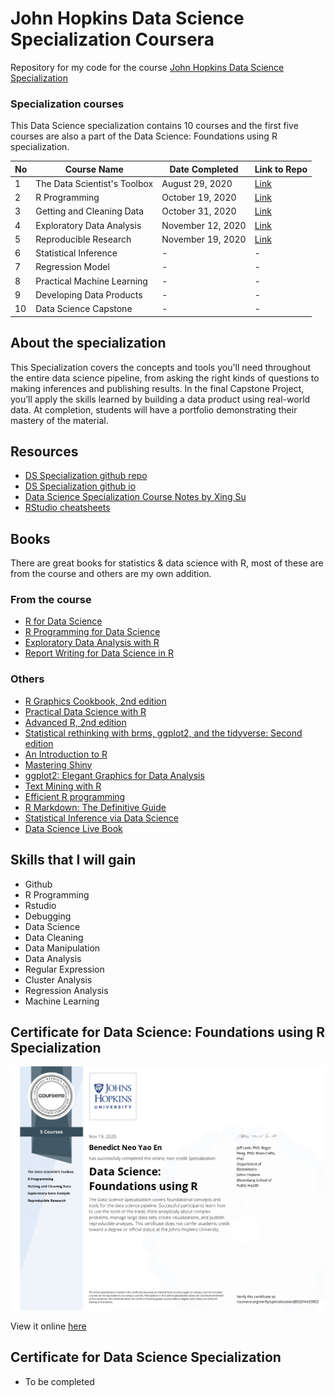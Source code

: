 # John Hopkins Data Science Specialization Coursera
Repository for my code for the course [John Hopkins Data Science Specialization](https://www.coursera.org/specializations/jhu-data-science) 

### Specialization courses
This Data Science specialization contains 10 courses and the first five courses are also a part of the Data Science: Foundations using R specialization.

No | Course Name | Date Completed | Link to Repo 
--- | --- | --- | ---
1 | The Data Scientist's Toolbox  | August 29, 2020 | [Link](https://github.com/benthecoder/JohnHopkinsDataScience/tree/main/1_DataScienceToolbox)
2 | R Programming |  October 19, 2020 | [Link](https://github.com/benthecoder/JohnHopkinsDataScience/tree/main/2_Rprogramming)
3 | Getting and Cleaning Data | October 31, 2020 | [Link](https://github.com/benthecoder/JohnHopkinsDataScience/tree/main/3_Getting%26CleaningData)
4 | Exploratory Data Analysis | November 12, 2020 | [Link](https://github.com/benthecoder/JohnHopkinsDataScience/tree/main/4_ExploratoryDataAnalysis)
5 | Reproducible Research| November 19, 2020 | [Link](https://github.com/benthecoder/JohnHopkinsDataScience/tree/main/5_ReproducibleResearch)
6 | Statistical Inference | - | -
7 | Regression Model | - | -
8 | Practical Machine Learning | - | -
9 | Developing Data Products | - | -
10| Data Science Capstone | - | -

## About the specialization
This Specialization covers the concepts and tools you'll need throughout the entire data science pipeline, from asking the right kinds of questions to making inferences and publishing results. In the final Capstone Project, you’ll apply the skills learned by building a data product using real-world data. At completion, students will have a portfolio demonstrating their mastery of the material.

## Resources 
* [DS Specialization github repo](https://github.com/DataScienceSpecialization/courses)
* [DS Specialization github io](http://datasciencespecialization.github.io)
* [Data Science Specialization Course Notes by Xing Su](http://sux13.github.io/DataScienceSpCourseNotes/)
* [RStudio cheatsheets](https://rstudio.com/resources/cheatsheets/)

## Books

There are great books for statistics & data science with R, most of these are from the course and others are my own addition.

### From the course
* [R for Data Science](https://r4ds.had.co.nz)
* [R Programming for Data Science](https://bookdown.org/rdpeng/rprogdatascience/)
* [Exploratory Data Analysis with R](https://bookdown.org/rdpeng/exdata/)
* [Report Writing for Data Science in R](https://leanpub.com/reportwriting)

### Others
* [R Graphics Cookbook, 2nd edition](https://r-graphics.org)
* [Practical Data Science with R](http://1.droppdf.com/files/EyDuc/manning-practical-data-science-with-r-2014.pdf)
* [Advanced R, 2nd edition](https://adv-r.hadley.nz)
* [Statistical rethinking with brms, ggplot2, and the tidyverse: Second edition](https://bookdown.org/content/4857/)
* [An Introduction to R](https://intro2r.com)
* [Mastering Shiny](https://mastering-shiny.org/index.html)
* [ggplot2: Elegant Graphics for Data Analysis](https://ggplot2-book.org/index.html)
* [Text Mining with R](https://www.tidytextmining.com)
* [Efficient R programming](https://csgillespie.github.io/efficientR/)
* [R Markdown: The Definitive Guide](https://bookdown.org/yihui/rmarkdown/)
* [Statistical Inference via Data Science](https://moderndive.com)
* [Data Science Live Book](https://livebook.datascienceheroes.com)

## Skills that I will gain
* Github
* R Programming
* Rstudio
* Debugging
* Data Science
* Data Cleaning
* Data Manipulation
* Data Analysis
* Regular Expression
* Cluster Analysis
* Regression Analysis
* Machine Learning

## Certificate for Data Science: Foundations using R Specialization

![Certificate for first half of specialization](certificate_files/Foundations_w_R_specialization.png) 

View it online [here](https://coursera.org/share/82097f1d7caeadd28b22d2a7c79724ba)

## Certificate for Data Science Specialization

* To be completed
